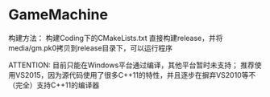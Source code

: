 # GameMachine

构建方法：
构建Coding下的CMakeLists.txt
直接构建release，并将media/gm.pk0拷贝到release目录下，可以运行程序

ATTENTION:
目前只能在Windows平台通过编译，其他平台暂时未支持；
推荐使用VS2015，因为源代码使用了很多C++11的特性，并且逐步在摒弃VS2010等不（完全）支持C++11的编译器
